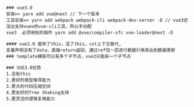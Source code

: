 <!--
 * @Author: your name
 * @Date: 2020-02-23 23:46:36
 * @LastEditTime: 2020-02-24 14:36:51
 * @LastEditors: Please set LastEditors
 * @Description: In User Settings Edit
 * @FilePath: \vue3-ts-app\reademe.md
 -->
```
### vue3.0
安装=> yarn add vue@next // 下一个版本
工具安装=> yarn add webpack webpack-cli webpack-dev-server -D // vue3还没出支持vuex的vue-cli工具，所以手动配
vue3  必须用到的插件 yarn add @vue/compiler-sfc vue-loader@next -D

#### vue3.0 废弃了this，没了this，cxt上下文替代,
变量声明没有了data，直接return返回，通过ref包一层进行数据引用来达到数据更新
### template模版可以有多个子节点，vue2只能有一个子节点

### VUE3.0优势
1.没有this
2.更好的类型推导能力
3.更大的代码压缩空间
4.更友好的Tree Shaking支持
5.更灵活的逻辑复用能力
```